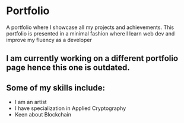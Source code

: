 # Portfolio
A portfolio where I showcase all my projects and achievements.
This portfolio is presented in a minimal fashion where I learn web dev and improve my fluency as a developer

## I am currently working on a different portfolio page hence this one is outdated. 

## Some of my skills include:

- I am an artist
- I have specialization in Applied Cryptography
- Keen about Blockchain
